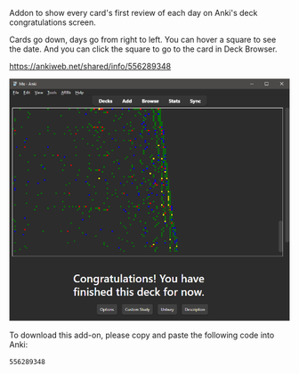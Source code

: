 Addon to show every card's first review of each day on Anki's deck congratulations screen.

Cards go down, days go from right to left. You can hover a square to see the date. And you can click the square to go to the card in Deck Browser.

https://ankiweb.net/shared/info/556289348

![Screenshot](docs/Screenshot_01.png?raw=true)

To download this add-on, please copy and paste the following code into Anki:

    556289348
